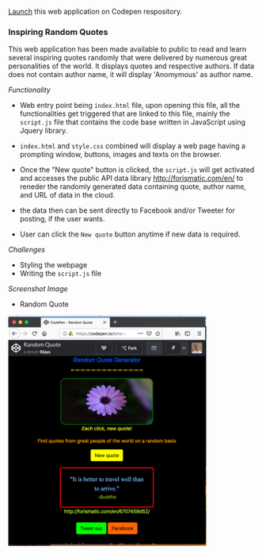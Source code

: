 <a href="https://codepen.io/bmanandhar/full/wyKJrY">Launch</a> this web application on Codepen respository.

### Inspiring Random Quotes 

This web application has been made available to public to read and learn several inspiring quotes randomly that were delivered by numerous great personalities of the world. It displays quotes and respective authors. If data does not contain author name, it will display 'Anomymous' as author name. 

*Functionality*

* Web entry point being `index.html` file, upon opening this file, all the functionalities get triggered that are linked to this file, mainly the `script.js` file that contains the code base written in JavaScript using Jquery library.

* `index.html` and `style.css` combined will display a web page having a prompting window, buttons, images and texts on the browser. 

* Once the "New quote" button is clicked, the `script.js` will get activated and accesses the public API data library <a href="http://forismatic.com/en/">http://forismatic.com/en/</a> to reneder the randomly generated data containing quote, author name, and URL of data in the cloud.

* the data then can be sent directly to Facebook and/or Tweeter for posting, if the user wants. 

* User can click the `New quote` button anytime if new data is required.

*Challenges*

* Styling the webpage
* Writing the `script.js` file

*Screenshot Image*

* Random Quote

<img src="random_quote.png" width=400>
<!--
https://codepen.io/bmanandhar/pen/wyKJrY
https://codepen.io/bmanandhar/full/wyKJrY
-->
